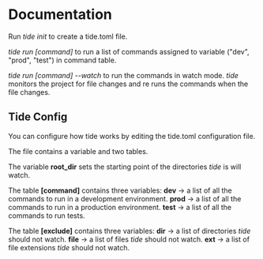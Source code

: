 # Documentation
Run *tide init* to create a tide.toml file.

*tide run [command]* to run a list of commands assigned to variable ("dev", "prod", "test") in 
command table.

*tide run [command] --watch* to run the commands in watch mode. *tide* monitors the project for file
changes and re runs the commands when the file changes.

## Tide Config
You can configure how tide works by editing the tide.toml configuration file.

The file contains a variable and two tables.

The variable **root_dir** sets the starting point of the directories *tide* is will watch.

The table **[command]** contains three variables:
**dev** -> a list of all the commands to run in a development environment.
**prod** -> a list of all the commands to run in a production environment.
**test** -> a list of all the commands to run tests.

The table **[exclude]** contains three variables:
**dir** -> a list of directories *tide* should not watch.
**file** -> a list of files *tide* should not watch.
**ext** -> a list of file extensions *tide* should not watch.